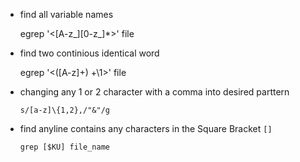 * find all variable names

    egrep '\<[A-z_][0-z_]*\>' file

* find two continious identical word

    egrep '\<([A-z]+) +\1\>' file

* changing any 1 or 2 character with a comma into desired parttern

      s/[a-z]\{1,2},/"&"/g

* find anyline contains any characters in the Square Bracket `[]`

      grep [$KU] file_name
